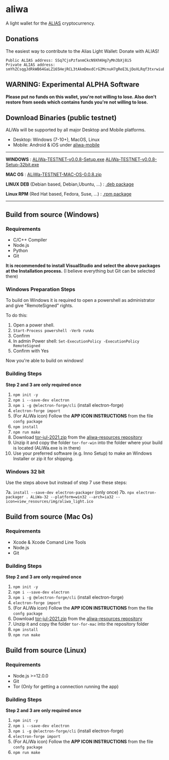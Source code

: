 # aliwa
A light wallet for the [ALIAS](https://alias.cash/) cryptocurrency.

## Donations
The easiest way to contribute to the Alias Light Wallet: Donate with ALIAS! 
	
	Public ALIAS address: SSq7CjsPzfanmCkcN9XhKHg7yMn3bXj8i5
	Private ALIAS address: smYhZCsqgJdRkWB64GaLZ165HejRCL3tAkmDmxdCrG2McnuH7gReE3LjDoXLRqf3txrwiuE3BCpFFAADDbU1oYW4fr7y9MnU37U3AD

## WARNING: Experimental ALPHA Software
**Please put no funds on this wallet, you're not willing to lose.
Also don't restore from seeds which contains funds you're not willing to lose.**

## Download Binaries (public testnet)
ALiWa will be supported by all major Desktop and Mobile platforms.

* Desktop: Windows (7-10+), MacOS, Linux
* Mobile: Android & iOS under [aliwa-mobile](https://github.com/dynamiccreator/aliwa-mobile)
*************************************************************************************************
**WINDOWS** : [ALiWa-TESTNET-v0.0.8-Setup.exe](https://github.com/dynamiccreator/aliwa/releases/download/0.0.8/ALiWa-TESTNET-v0.0.8-Setup.exe)
	      [ALiWa-TESTNET-v0.0.8-Setup-32bit.exe](https://github.com/dynamiccreator/aliwa/releases/download/0.0.8/ALiWa-TESTNET-v0.0.8-Setup-32bit.exe)

**MAC OS** :  [ALiWa-TESTNET-MAC-OS-0.0.8.zip](https://github.com/dynamiccreator/aliwa/releases/download/0.0.8/ALiWa-TESTNET-MAC-OS-0.0.8.zip)

**LINUX DEB** (Debian based, Debian,Ubuntu, ...) : [.deb package](https://github.com/dynamiccreator/aliwa/releases/download/0.0.8/ALiWa-TESTNET-DEBIAN-0.0.8.deb)

**Linux RPM** (Red Hat based, Fedora, Suse, ...) : [.rpm package](https://github.com/dynamiccreator/aliwa/releases/download/0.0.8/ALiWa-TESTNET-RAT_HAT-0.0.8.rpm)
*************************************************************************************************

## Build from source (Windows)

### Requirements

* C/C++ Compiler
* Node.js
* Python
* Git 

**It is recommended to install VisualStudio and select the above packages at the Installation process.**
(I believe everything but Git can be selected there)

### Windows Preparation Steps

To build on Windows it is required to open a powershell as administrator and give "RemoteSigned" rights.

To do this: 
1. Open a power shell.
2. `Start-Process powershell -Verb runAs`
3. Confirm
4. In admin Power shell: `Set-ExecutionPolicy -ExecutionPolicy RemoteSigned`
5. Confirm with Yes

Now you're able to build on windows!

### Building Steps

**Step 2 and 3 are only required once**

1. `npm init -y`
2. `npm i --save-dev electron`
3. `npm i -g @electron-forge/cli` (install electron-forge)
4. `electron-forge import`
5. (For ALiWa icon) Follow the **APP ICON INSTRUCTIONS** from the file `confg package`
6. `npm install`  
7. `npm run make`
8. Download [tor-jul-2021.zip](https://github.com/dynamiccreator/aliwa-resources/raw/main/tor-jul-2021.zip) from the [aliwa-resources repository](https://github.com/dynamiccreator/aliwa-resources)
9. Unzip it and copy the folder `tor-for-win` into the folder where your build is located (ALiWa.exe is in there)
10. Use your preferred software (e.g. Inno Setup) to make an Windows Installer or zip it for shipping.

### Windows 32 bit

Use the steps above but instead of step 7 use these steps:

7a. `install --save-dev electron-packager` (only once)
7b. `npx electron-packager . ALiWa-32 --platform=win32 --arch=ia32 --icon=view_resources/img/aliwa_light.ico`

## Build from source (Mac Os)

### Requirements

* Xcode & Xcode Comand Line Tools
* Node.js
* Git 

### Building Steps

**Step 2 and 3 are only required once**

1. `npm init -y`
2. `npm i --save-dev electron`
3. `npm i -g @electron-forge/cli` (install electron-forge)
4. `electron-forge import`
5. (For ALiWa icon) Follow the **APP ICON INSTRUCTIONS** from the file `confg package`
8. Download [tor-jul-2021.zip](https://github.com/dynamiccreator/aliwa-resources/raw/main/tor-jul-2021.zip) from the [aliwa-resources repository](https://github.com/dynamiccreator/aliwa-resources)
9. Unzip it and copy the folder `tor-for-mac` into the repository folder  
7. `npm install`  
8. `npm run make`

## Build from source (Linux)

### Requirements

* Node.js >=12.0.0
* Git
* Tor (Only for getting a connection running the app)

### Building Steps

**Step 2 and 3 are only required once**

1. `npm init -y`
2. `npm i --save-dev electron`
3. `npm i -g @electron-forge/cli` (install electron-forge)
4. `electron-forge import`
5. (For ALiWa icon) Follow the **APP ICON INSTRUCTIONS** from the file `confg package`
6. `npm run make`
